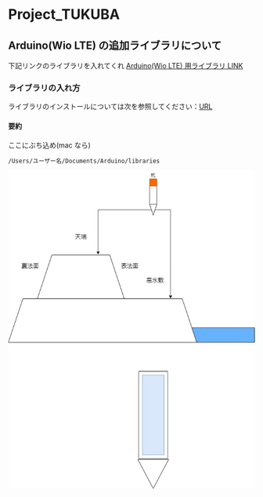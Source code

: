 # Project_TUKUBA

## Arduino(Wio LTE) の追加ライブラリについて

下記リンクのライブラリを入れてくれ
[Arduino(Wio LTE) 用ライブラリ LINK](https://drive.google.com/drive/folders/1Nt0-mJdKLaP35VYEe3eYAfbUwvGt8B98?usp=sharing)

### ライブラリの入れ方

ライブラリのインストールについては次を参照してください：[URL](http://www.arduino.cc/en/Guide/Libraries)

#### 要約

ここにぶち込め(mac なら)

```cmd
/Users/ユーザー名/Documents/Arduino/libraries
```

!["実験イメージ"](img/Project_TUKUBA.jpg)
